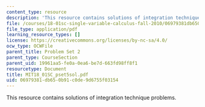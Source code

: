 ```yaml
---
content_type: resource
description: 'This resource contains solutions of integration technique problems. '
file: /courses/18-01sc-single-variable-calculus-fall-2010/06979381db650b91c0de9d6755f03154_MIT18_01SC_pset5sol.pdf
file_type: application/pdf
learning_resource_types: []
license: https://creativecommons.org/licenses/by-nc-sa/4.0/
ocw_type: OCWFile
parent_title: Problem Set 2
parent_type: CourseSection
parent_uid: 19961aa5-fe0a-0ea6-be7d-663fd98ff8f1
resourcetype: Document
title: MIT18_01SC_pset5sol.pdf
uid: 06979381-db65-0b91-c0de-9d6755f03154
---
```

This resource contains solutions of integration technique problems. 